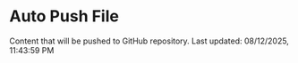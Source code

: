 # Auto Push File

Content that will be pushed to GitHub repository.
Last updated: 08/12/2025, 11:43:59 PM